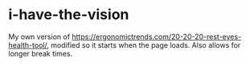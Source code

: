 # i-have-the-vision

My own version of https://ergonomictrends.com/20-20-20-rest-eyes-health-tool/, modified so it starts when the page loads. Also allows for longer break times.